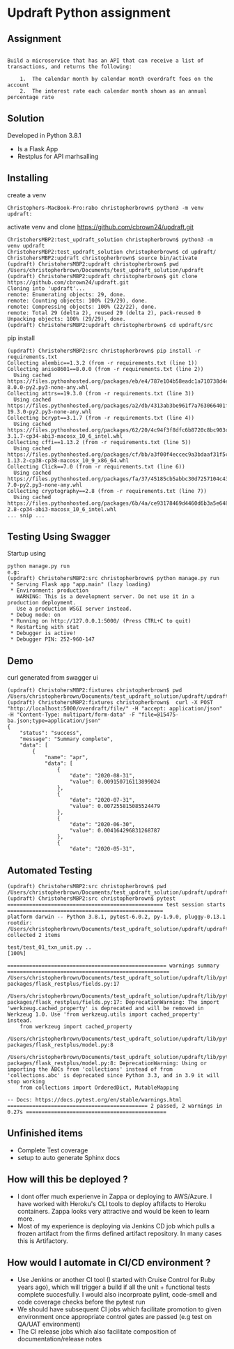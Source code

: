 #  Updraft Python assignment

## Assignment
```

Build a microservice that has an API that can receive a list of transactions, and returns the following:

    1.  The calendar month by calendar month overdraft fees on the account
    2.  The interest rate each calendar month shown as an annual percentage rate

```


## Solution
Developed in Python 3.8.1
- Is a Flask App
- Restplus for API marhsalling


## Installing
 create a venv
```
Christophers-MacBook-Pro:rabo christopherbrown$ python3 -m venv updraft:
```
activate venv and clone https://github.com/cbrown24/updraft.git
```
ChristohersMBP2:test_updraft_solution christopherbrown$ python3 -m venv updraft
ChristohersMBP2:test_updraft_solution christopherbrown$ cd updraft/
ChristohersMBP2:updraft christopherbrown$ source bin/activate
(updraft) ChristohersMBP2:updraft christopherbrown$ pwd
/Users/christopherbrown/Documents/test_updraft_solution/updraft
(updraft) ChristohersMBP2:updraft christopherbrown$ git clone https://github.com/cbrown24/updraft.git
Cloning into 'updraft'...
remote: Enumerating objects: 29, done.
remote: Counting objects: 100% (29/29), done.
remote: Compressing objects: 100% (22/22), done.
remote: Total 29 (delta 2), reused 29 (delta 2), pack-reused 0
Unpacking objects: 100% (29/29), done.
(updraft) ChristohersMBP2:updraft christopherbrown$ cd updraft/src
```

pip install
```
(updraft) ChristohersMBP2:src christopherbrown$ pip install -r requirements.txt 
Collecting alembic==1.3.2 (from -r requirements.txt (line 1))
Collecting aniso8601==8.0.0 (from -r requirements.txt (line 2))
  Using cached https://files.pythonhosted.org/packages/eb/e4/787e104b58eadc1a710738d4e418d7e599e4e778e52cb8e5d5ef6ddd5833/aniso8601-8.0.0-py2.py3-none-any.whl
Collecting attrs==19.3.0 (from -r requirements.txt (line 3))
  Using cached https://files.pythonhosted.org/packages/a2/db/4313ab3be961f7a763066401fb77f7748373b6094076ae2bda2806988af6/attrs-19.3.0-py2.py3-none-any.whl
Collecting bcrypt==3.1.7 (from -r requirements.txt (line 4))
  Using cached https://files.pythonhosted.org/packages/62/20/4c94f3f8dfc6b8720c8bc903ce2951ec6397ad864e3a64b4abdced014514/bcrypt-3.1.7-cp34-abi3-macosx_10_6_intel.whl
Collecting cffi==1.13.2 (from -r requirements.txt (line 5))
  Using cached https://files.pythonhosted.org/packages/cf/bb/a3f00f4eccec9a3bdaaf31f5c0261f34888284dc6760495d2d6f82dec0c5/cffi-1.13.2-cp38-cp38-macosx_10_9_x86_64.whl
Collecting Click==7.0 (from -r requirements.txt (line 6))
  Using cached https://files.pythonhosted.org/packages/fa/37/45185cb5abbc30d7257104c434fe0b07e5a195a6847506c074527aa599ec/Click-7.0-py2.py3-none-any.whl
Collecting cryptography==2.8 (from -r requirements.txt (line 7))
  Using cached https://files.pythonhosted.org/packages/6b/4a/ce93178469d4460d6b3a5e648fc1a2f426030f3d30a12d7ed4df73d044de/cryptography-2.8-cp34-abi3-macosx_10_6_intel.whl
... snip ...
```

## Testing Using Swagger 
Startup using
```
python manage.py run
e.g:
(updraft) ChristohersMBP2:src christopherbrown$ python manage.py run
 * Serving Flask app "app.main" (lazy loading)
 * Environment: production
   WARNING: This is a development server. Do not use it in a production deployment.
   Use a production WSGI server instead.
 * Debug mode: on
 * Running on http://127.0.0.1:5000/ (Press CTRL+C to quit)
 * Restarting with stat
 * Debugger is active!
 * Debugger PIN: 252-960-147

```

## Demo
curl generated from swagger ui
```
(updraft) ChristohersMBP2:fixtures christopherbrown$ pwd
/Users/christopherbrown/Documents/test_updraft_solution/updraft/updraft/src/test/fixtures
(updraft) ChristohersMBP2:fixtures christopherbrown$  curl -X POST "http://localhost:5000/overdraft/file/" -H "accept: application/json" -H "Content-Type: multipart/form-data" -F "file=@15475-ba.json;type=application/json"
{
    "status": "success",
    "message": "Summary complete",
    "data": [
        {
            "name": "apr",
            "data": [
                {
                    "date": "2020-08-31",
                    "value": 0.009150716113899024
                },
                {
                    "date": "2020-07-31",
                    "value": 0.007255815085524479
                },
                {
                    "date": "2020-06-30",
                    "value": 0.004164296831268787
                },
                {
                    "date": "2020-05-31",

```

## Automated Testing
```
(updraft) ChristohersMBP2:src christopherbrown$ pwd
/Users/christopherbrown/Documents/test_updraft_solution/updraft/updraft/src
(updraft) ChristohersMBP2:src christopherbrown$ pytest 
================================================== test session starts ==================================================
platform darwin -- Python 3.8.1, pytest-6.0.2, py-1.9.0, pluggy-0.13.1
rootdir: /Users/christopherbrown/Documents/test_updraft_solution/updraft/updraft/src
collected 2 items                                                                                                       

test/test_01_txn_unit.py ..                                                                                       [100%]

=================================================== warnings summary ====================================================
/Users/christopherbrown/Documents/test_updraft_solution/updraft/lib/python3.8/site-packages/flask_restplus/fields.py:17
  /Users/christopherbrown/Documents/test_updraft_solution/updraft/lib/python3.8/site-packages/flask_restplus/fields.py:17: DeprecationWarning: The import 'werkzeug.cached_property' is deprecated and will be removed in Werkzeug 1.0. Use 'from werkzeug.utils import cached_property' instead.
    from werkzeug import cached_property

/Users/christopherbrown/Documents/test_updraft_solution/updraft/lib/python3.8/site-packages/flask_restplus/model.py:8
  /Users/christopherbrown/Documents/test_updraft_solution/updraft/lib/python3.8/site-packages/flask_restplus/model.py:8: DeprecationWarning: Using or importing the ABCs from 'collections' instead of from 'collections.abc' is deprecated since Python 3.3, and in 3.9 it will stop working
    from collections import OrderedDict, MutableMapping

-- Docs: https://docs.pytest.org/en/stable/warnings.html
============================================= 2 passed, 2 warnings in 0.27s =============================================

```


## Unfinished items
- Complete Test coverage
- setup to auto generate Sphinx docs

## How will this be deployed ? 
- I dont offer much experienve in Zappa or deploying to AWS/Azure. I have worked with Heroku's CLI tools to deploy aftifacts to Heroku containers. Zappa looks very attractive and would be keen to learn more.
- Most of my experience is deploying via Jenkins CD job which pulls a frozen artifact from the firms defined artifact repository. In many cases this is Artifactory.

## How would I automate in CI/CD environment ? 
- Use Jenkins or another CI tool (I started with Cruise Control for Ruby years ago), which will trigger a build if all the unit + functional tests complete succesfully. I would also incorproate pylint, code-smell and code coverage checks before the pytest run
- We should have subsequent CI jobs which facilitate promotion to given environment once appropriate control gates are passed (e.g test on QA/UAT environment)
- The CI release jobs which also facilitate composition of documentation/release notes
